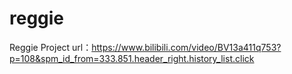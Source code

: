 # reggie

Reggie Project url：https://www.bilibili.com/video/BV13a411q753?p=108&spm_id_from=333.851.header_right.history_list.click
